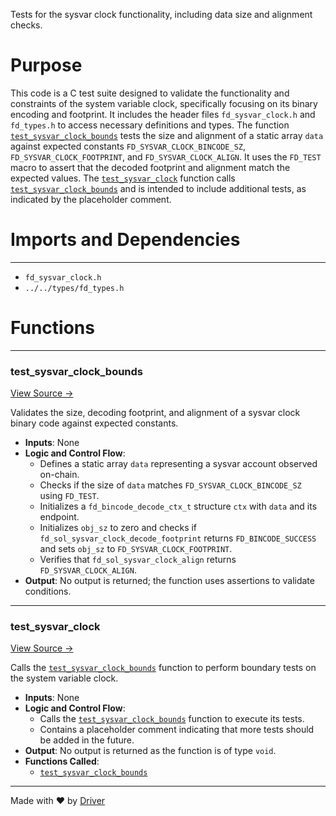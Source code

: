 <!--------------------------------------------------------------------------------->
<!-- IMPORTANT: This file is auto-generated by Driver (https://driver.ai). -------->
<!-- Manual edits may be overwritten on future commits. --------------------------->
<!--------------------------------------------------------------------------------->

Tests for the sysvar clock functionality, including data size and alignment checks.

# Purpose
This code is a C test suite designed to validate the functionality and constraints of the system variable clock, specifically focusing on its binary encoding and footprint. It includes the header files `fd_sysvar_clock.h` and `fd_types.h` to access necessary definitions and types. The function [`test_sysvar_clock_bounds`](<#test_sysvar_clock_bounds>) tests the size and alignment of a static array `data` against expected constants `FD_SYSVAR_CLOCK_BINCODE_SZ`, `FD_SYSVAR_CLOCK_FOOTPRINT`, and `FD_SYSVAR_CLOCK_ALIGN`. It uses the `FD_TEST` macro to assert that the decoded footprint and alignment match the expected values. The [`test_sysvar_clock`](<#test_sysvar_clock>) function calls [`test_sysvar_clock_bounds`](<#test_sysvar_clock_bounds>) and is intended to include additional tests, as indicated by the placeholder comment.
# Imports and Dependencies

---
- `fd_sysvar_clock.h`
- `../../types/fd_types.h`


# Functions

---
### test\_sysvar\_clock\_bounds<!-- {{#callable:test_sysvar_clock_bounds}} -->
[View Source →](<../../../../../../src/flamenco/runtime/sysvar/test_sysvar_clock.c#L4>)

Validates the size, decoding footprint, and alignment of a sysvar clock binary code against expected constants.
- **Inputs**: None
- **Logic and Control Flow**:
    - Defines a static array `data` representing a sysvar account observed on-chain.
    - Checks if the size of `data` matches `FD_SYSVAR_CLOCK_BINCODE_SZ` using `FD_TEST`.
    - Initializes a `fd_bincode_decode_ctx_t` structure `ctx` with `data` and its endpoint.
    - Initializes `obj_sz` to zero and checks if `fd_sol_sysvar_clock_decode_footprint` returns `FD_BINCODE_SUCCESS` and sets `obj_sz` to `FD_SYSVAR_CLOCK_FOOTPRINT`.
    - Verifies that `fd_sol_sysvar_clock_align` returns `FD_SYSVAR_CLOCK_ALIGN`.
- **Output**: No output is returned; the function uses assertions to validate conditions.


---
### test\_sysvar\_clock<!-- {{#callable:test_sysvar_clock}} -->
[View Source →](<../../../../../../src/flamenco/runtime/sysvar/test_sysvar_clock.c#L22>)

Calls the [`test_sysvar_clock_bounds`](<#test_sysvar_clock_bounds>) function to perform boundary tests on the system variable clock.
- **Inputs**: None
- **Logic and Control Flow**:
    - Calls the [`test_sysvar_clock_bounds`](<#test_sysvar_clock_bounds>) function to execute its tests.
    - Contains a placeholder comment indicating that more tests should be added in the future.
- **Output**: No output is returned as the function is of type `void`.
- **Functions Called**:
    - [`test_sysvar_clock_bounds`](<#test_sysvar_clock_bounds>)



---
Made with ❤️ by [Driver](https://www.driver.ai/)